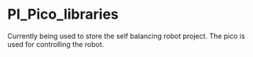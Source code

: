# PI_Pico_libraries

Currently being used to store the self balancing robot project. The pico is used for controlling the robot.
